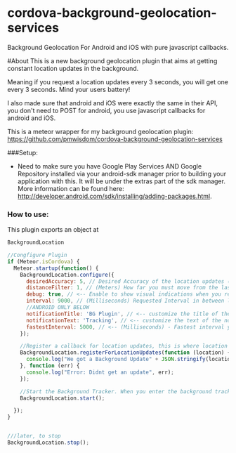 # cordova-background-geolocation-services
Background Geolocation For Android and iOS with pure javascript callbacks.

#About
This is a new background geolocation plugin that aims at getting constant location updates in the background. 

Meaning if you request a location updates every 3 seconds, you will get one every 3 seconds. Mind your users battery!

I also made sure that android and iOS were exactly the same in their API, you don't need to POST for android, you use javascript callbacks for android and iOS.

This is a meteor wrapper for my background geolocation plugin:
https://github.com/pmwisdom/cordova-background-geolocation-services



###Setup: 
* Need to make sure you have Google Play Services AND Google Repository installed via your android-sdk manager prior to building your application with this. It will be under the extras part of the sdk manager. More information can be found here: http://developer.android.com/sdk/installing/adding-packages.html.

### How to use: 

This plugin exports an object at 
````javascript
BackgroundLocation
````

````javascript
//Congfigure Plugin
if (Meteor.isCordova) {
  Meteor.startup(function() {
    BackgroundLocation.configure({
      desiredAccuracy: 5, // Desired Accuracy of the location updates (lower means more accurate but more battery consumption)
      distanceFilter: 1, // (Meters) How far you must move from the last point to trigger a location update
      debug: true, // <-- Enable to show visual indications when you receive a background location update
      interval: 9000, // (Milliseconds) Requested Interval in between location updates.
      //ANDROID ONLY BELOW
      notificationTitle: 'BG Plugin', // <-- customize the title of the notification
      notificationText: 'Tracking', // <-- customize the text of the notification
      fastestInterval: 5000, // <-- (Milliseconds) - Fastest interval your app / server can handle updates
    });

    //Register a callback for location updates, this is where location objects will be sent in the background
    BackgroundLocation.registerForLocationUpdates(function (location) {
      console.log("We got a Background Update" + JSON.stringify(location));
    }, function (err) {
      console.log("Error: Didnt get an update", err);
    });

    //Start the Background Tracker. When you enter the background tracking will start, and stop when you enter the foreground.
    BackgroundLocation.start();

  });
}


///later, to stop
BackgroundLocation.stop();
````
